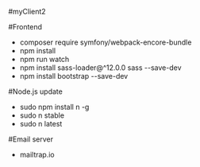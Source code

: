 #myClient2

#Frontend
- composer require symfony/webpack-encore-bundle
- npm install
- npm run watch
- npm install sass-loader@^12.0.0 sass --save-dev
- npm install bootstrap --save-dev

#Node.js update
- sudo npm install n -g
- sudo n stable
- sudo n latest

#Email server
- mailtrap.io

